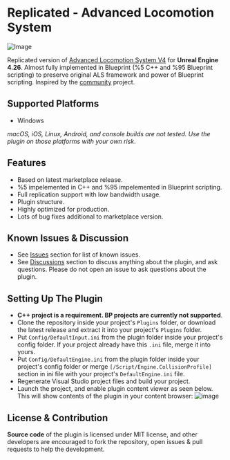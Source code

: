 # Replicated - Advanced Locomotion System
![Image](https://github.com/eyupalemdar/Replicated-ALS/blob/main/Resources/Readme_Content_2.gif)

Replicated version of [Advanced Locomotion System V4](https://www.unrealengine.com/marketplace/en-US/product/advanced-locomotion-system-v1) for **Unreal Engine 4.26**. Almost fully implemented in Blueprint (%5 C++ and %95 Blueprint scripting) to preserve original ALS framework and power of Blueprint scripting. Inspired by the [community](https://github.com/dyanikoglu/ALS-Community) project.

## Supported Platforms
- Windows

*macOS, iOS, Linux, Android, and console builds are not tested. Use the plugin on those platforms with your own risk*.

## Features
- Based on latest marketplace release.
- %5 impelemented in C++ and %95 impelemented in Blueprint scripting.
- Full replication support with low bandwidth usage.
- Plugin structure.
- Highly optimized for production.
- Lots of bug fixes additional to marketplace version.

## Known Issues & Discussion
- See [Issues](https://github.com/eyupalemdar/Replicated-ALS/issues) section for list of known issues.
- See [Discussions](https://github.com/eyupalemdar/Replicated-ALS/discussions) section to discuss anything about the plugin, and ask questions. Please do not open an issue to ask questions about the plugin.

## Setting Up The Plugin
- **C++ project is a requirement. BP projects are currently not supported**.
- Clone the repository inside your project's `Plugins` folder, or download the latest release and extract it into your project's `Plugins` folder.
- Put `Config/DefaultInput.ini` from the plugin folder inside your project's config folder. If your project already have this `.ini` file, merge it into yours.
- Put `Config/DefaultEngine.ini` from the plugin folder inside your project's config folder or merge `[/Script/Engine.CollisionProfile]` section in ini file with your project's `DefaultEngine.ini` file.
- Regenerate Visual Studio project files and build your project.
- Launch the project, and enable plugin content viewer as seen below. This will show contents of the plugin in your content browser:
![image](https://github.com/eyupalemdar/Replicated-ALS/blob/main/Resources/Readme_Content_1.png)

## License & Contribution
**Source code** of the plugin is licensed under MIT license, and other developers are encouraged to fork the repository, open issues & pull requests to help the development.
